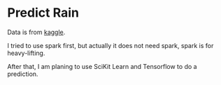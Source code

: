 # Predict Rain
Data is from [kaggle](https://www.kaggle.com/datasets/arunavakrchakraborty/australia-weather-data).

I tried to use spark first, but actually it does not need spark, spark is for heavy-lifting.

After that, I am planing to use SciKit Learn and Tensorflow to do a prediction.